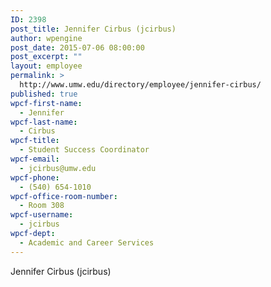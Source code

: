 ```yaml
---
ID: 2398
post_title: Jennifer Cirbus (jcirbus)
author: wpengine
post_date: 2015-07-06 08:00:00
post_excerpt: ""
layout: employee
permalink: >
  http://www.umw.edu/directory/employee/jennifer-cirbus/
published: true
wpcf-first-name:
  - Jennifer
wpcf-last-name:
  - Cirbus
wpcf-title:
  - Student Success Coordinator
wpcf-email:
  - jcirbus@umw.edu
wpcf-phone:
  - (540) 654-1010
wpcf-office-room-number:
  - Room 308
wpcf-username:
  - jcirbus
wpcf-dept:
  - Academic and Career Services
---
```

Jennifer Cirbus (jcirbus)